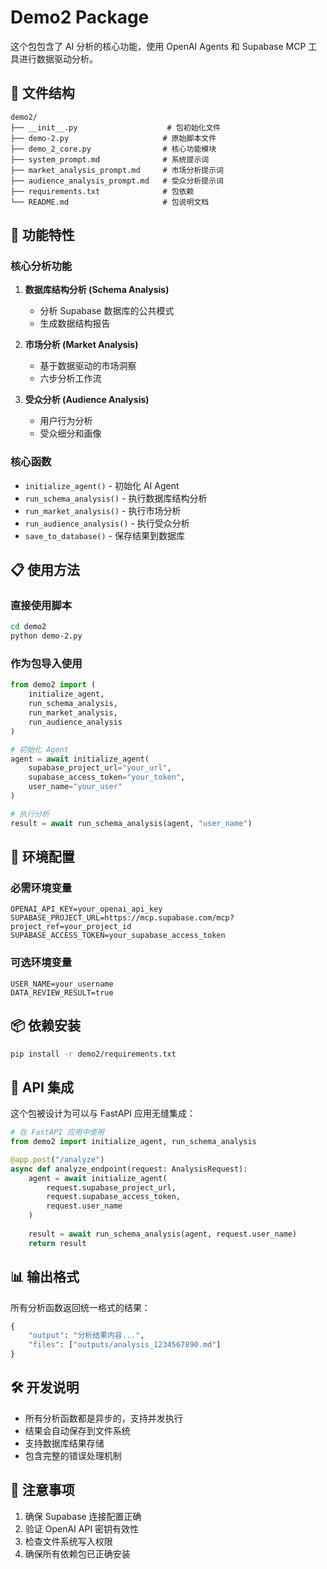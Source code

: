 # Demo2 Package

这个包包含了 AI 分析的核心功能，使用 OpenAI Agents 和 Supabase MCP 工具进行数据驱动分析。

## 📁 文件结构

```
demo2/
├── __init__.py                    # 包初始化文件
├── demo-2.py                     # 原始脚本文件
├── demo_2_core.py                # 核心功能模块
├── system_prompt.md              # 系统提示词
├── market_analysis_prompt.md     # 市场分析提示词
├── audience_analysis_prompt.md   # 受众分析提示词
├── requirements.txt              # 包依赖
└── README.md                     # 包说明文档
```

## 🚀 功能特性

### 核心分析功能

1. **数据库结构分析 (Schema Analysis)**
   - 分析 Supabase 数据库的公共模式
   - 生成数据结构报告

2. **市场分析 (Market Analysis)**
   - 基于数据驱动的市场洞察
   - 六步分析工作流

3. **受众分析 (Audience Analysis)**
   - 用户行为分析
   - 受众细分和画像

### 核心函数

- `initialize_agent()` - 初始化 AI Agent
- `run_schema_analysis()` - 执行数据库结构分析
- `run_market_analysis()` - 执行市场分析
- `run_audience_analysis()` - 执行受众分析
- `save_to_database()` - 保存结果到数据库

## 📋 使用方法

### 直接使用脚本

```bash
cd demo2
python demo-2.py
```

### 作为包导入使用

```python
from demo2 import (
    initialize_agent,
    run_schema_analysis,
    run_market_analysis,
    run_audience_analysis
)

# 初始化 Agent
agent = await initialize_agent(
    supabase_project_url="your_url",
    supabase_access_token="your_token",
    user_name="your_user"
)

# 执行分析
result = await run_schema_analysis(agent, "user_name")
```

## 🔧 环境配置

### 必需环境变量

```env
OPENAI_API_KEY=your_openai_api_key
SUPABASE_PROJECT_URL=https://mcp.supabase.com/mcp?project_ref=your_project_id
SUPABASE_ACCESS_TOKEN=your_supabase_access_token
```

### 可选环境变量

```env
USER_NAME=your_username
DATA_REVIEW_RESULT=true
```

## 📦 依赖安装

```bash
pip install -r demo2/requirements.txt
```

## 🔄 API 集成

这个包被设计为可以与 FastAPI 应用无缝集成：

```python
# 在 FastAPI 应用中使用
from demo2 import initialize_agent, run_schema_analysis

@app.post("/analyze")
async def analyze_endpoint(request: AnalysisRequest):
    agent = await initialize_agent(
        request.supabase_project_url,
        request.supabase_access_token,
        request.user_name
    )
    
    result = await run_schema_analysis(agent, request.user_name)
    return result
```

## 📊 输出格式

所有分析函数返回统一格式的结果：

```python
{
    "output": "分析结果内容...",
    "files": ["outputs/analysis_1234567890.md"]
}
```

## 🛠️ 开发说明

- 所有分析函数都是异步的，支持并发执行
- 结果会自动保存到文件系统
- 支持数据库结果存储
- 包含完整的错误处理机制

## 📝 注意事项

1. 确保 Supabase 连接配置正确
2. 验证 OpenAI API 密钥有效性
3. 检查文件系统写入权限
4. 确保所有依赖包已正确安装

